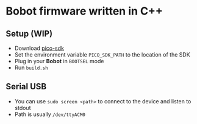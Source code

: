 # Bobot firmware written in C++

## Setup (WIP)
- Download [pico-sdk](https://github.com/raspberrypi/pico-sdk)
- Set the environment variable `PICO_SDK_PATH` to the location of the SDK
- Plug in your **Bobot** in `BOOTSEL` mode
- Run `build.sh`

## Serial USB
- You can use `sudo screen <path>` to connect to the device and listen to stdout
- Path is usually `/dev/ttyACM0`